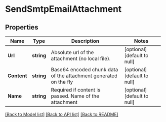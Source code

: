 # SendSmtpEmailAttachment

## Properties
Name | Type | Description | Notes
------------ | ------------- | ------------- | -------------
**Url** | **string** | Absolute url of the attachment (no local file). | [optional] [default to null]
**Content** | **string** | Base64 encoded chunk data of the attachment generated on the fly | [optional] [default to null]
**Name** | **string** | Required if content is passed. Name of the attachment | [optional] [default to null]

[[Back to Model list]](../README.md#documentation-for-models) [[Back to API list]](../README.md#documentation-for-api-endpoints) [[Back to README]](../README.md)


